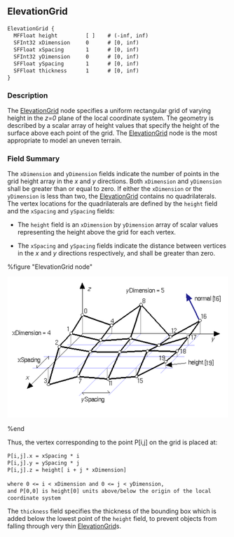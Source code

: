 ## ElevationGrid

```
ElevationGrid {
  MFFloat height         [ ]    # (-inf, inf)
  SFInt32 xDimension     0      # [0, inf)
  SFFloat xSpacing       1      # [0, inf)
  SFInt32 yDimension     0      # [0, inf)
  SFFloat ySpacing       1      # [0, inf)
  SFFloat thickness      1      # [0, inf)
}
```

### Description

The [ElevationGrid](#elevationgrid) node specifies a uniform rectangular grid of varying height in the *z=0* plane of the local coordinate system.
The geometry is described by a scalar array of height values that specify the height of the surface above each point of the grid.
The [ElevationGrid](#elevationgrid) node is the most appropriate to model an uneven terrain.

### Field Summary

The `xDimension` and `yDimension` fields indicate the number of points in the grid height array in the *x* and *y* directions.
Both `xDimension` and `yDimension` shall be greater than or equal to zero.
If either the `xDimension` or the `yDimension` is less than two, the [ElevationGrid](#elevationgrid) contains no quadrilaterals.
The vertex locations for the quadrilaterals are defined by the `height` field and the `xSpacing` and `ySpacing` fields:

- The `height` field is an `xDimension` by `yDimension` array of scalar values representing the height above the grid for each vertex.

- The `xSpacing` and `ySpacing` fields indicate the distance between vertices in the *x* and *y* directions respectively, and shall be greater than zero.

%figure "ElevationGrid node"

![elevation_grid.png](images/elevation_grid.png)

%end

Thus, the vertex corresponding to the point P[i,j] on the grid is placed at:

```
P[i,j].x = xSpacing * i
P[i,j].y = ySpacing * j
P[i,j].z = height[ i + j * xDimension]

where 0 <= i < xDimension and 0 <= j < yDimension,
and P[0,0] is height[0] units above/below the origin of the local
coordinate system
```

The `thickness` field specifies the thickness of the bounding box which is added below the lowest point of the `height` field, to prevent objects from falling through very thin [ElevationGrid](#elevationgrid)s.
